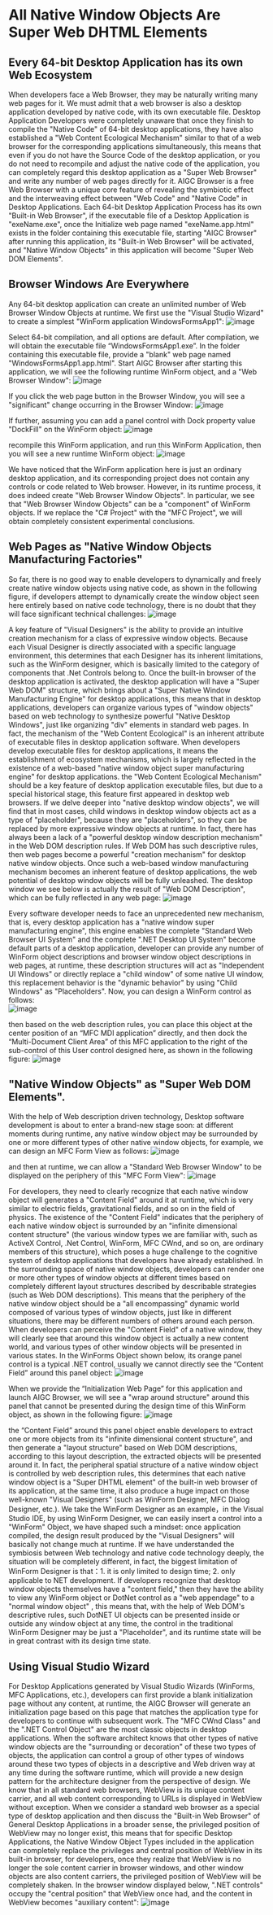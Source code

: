 # All Native Window Objects Are Super Web DHTML Elements
## Every 64-bit Desktop Application has its own Web Ecosystem
When developers face a Web Browser, they may be naturally writing many web pages for it. We must admit that a web browser is also a desktop application developed by native code, with its own executable file. Desktop Application Developers were completely unaware that once they finish to compile the "Native Code" of 64-bit desktop applications, they have also established a "Web Content Ecological Mechanism" similar to that of a web browser for the corresponding applications simultaneously, this means that even if you do not have the Source Code of the desktop application, or you do not need to recompile and adjust the native code of the application, you can completely regard this desktop application as a "Super Web Browser" and write any number of web pages directly for it.
AIGC Browser is a free Web Browser with a unique core feature of revealing the symbiotic effect and the interweaving effect between "Web Code" and "Native Code" in Desktop Applications. Each 64-bit Desktop Application Process has its own "Built-in Web Browser", if the executable file of a Desktop Application is "exeName.exe", once the Initialize web page named "exeName.app.html" exists in the folder containing this executable file, starting "AIGC Browser" after running this application, its "Built-in Web Browser" will be activated, and "Native Window Objects" in this application will become "Super Web DOM Elements".
## Browser Windows Are Everywhere
Any 64-bit desktop application can create an unlimited number of Web Browser Window Objects at runtime. We first use the "Visual Studio Wizard" to create a simplest "WinForm application WindowsFormsApp1":
![image](https://github.com/AIGCEra/AIGCSDK/assets/26355688/5e66bda1-a348-4595-974d-f47129d55f9d)

Select 64-bit compilation, and all options are default. After compilation, we will obtain the executable file “WindowsFormsApp1.exe”. In the folder containing this executable file, provide a "blank" web page named "WindowsFormsApp1.app.html". Start AIGC Browser after starting this application, we will see the following runtime WinForm object, and a "Web Browser Window":
![image](https://github.com/AIGCEra/AIGCSDK/assets/26355688/5cc72e33-1c9e-405d-bc61-47edf485375c)
  
If you click the web page button in the Browser Window, you will see a "significant" change occurring in the Browser Window:
![image](https://github.com/AIGCEra/AIGCSDK/assets/26355688/029dc1e6-2903-437b-ae9b-35c43247804a)
 
If further, assuming you can add a panel control with Dock property value "DockFill" on the WinForm object:
![image](https://github.com/AIGCEra/AIGCSDK/assets/26355688/77d9c2d8-ede7-409e-9ce1-f1f6da087350)
 
recompile this WinForm application, and run this WinForm Application, then you will see a new runtime WinForm object:
![image](https://github.com/AIGCEra/AIGCSDK/assets/26355688/937c3cc7-2e7d-4bc3-b29c-870707ed2a35)
 
We have noticed that the WinForm application here is just an ordinary desktop application, and its corresponding project does not contain any controls or code related to Web browser. However, in its runtime process, it does indeed create "Web Browser Window Objects". In particular, we see that "Web Browser Window Objects" can be a "component" of WinForm objects. If we replace the "C# Project" with the "MFC Project", we will obtain completely consistent experimental conclusions.
## Web Pages as "Native Window Objects Manufacturing Factories" 
So far, there is no good way to enable developers to dynamically and freely create native window objects using native code, as shown in the following figure, if developers attempt to dynamically create the window object seen here entirely based on native code technology, there is no doubt that they will face significant technical challenges:
![image](https://github.com/AIGCEra/AIGCSDK/assets/26355688/816f3fda-89bc-4a93-ab26-587dc0434324)
 
A key feature of "Visual Designers" is the ability to provide an intuitive creation mechanism for a class of expressive window objects. Because each Visual Designer is directly associated with a specific language environment, this determines that each Designer has its inherent limitations, such as the WinForm designer, which is basically limited to the category of components that .Net Controls belong to. 
	Once the built-in browser of the desktop application is activated, the desktop application will have a "Super Web DOM" structure, which brings about a "Super Native Window Manufacturing Engine" for desktop applications, this means that in desktop applications, developers can organize various types of "window objects" based on web technology to synthesize powerful "Native Desktop Windows", just like organizing "div" elements in standard web pages.
In fact, the mechanism of the "Web Content Ecological" is an inherent attribute of executable files in desktop application software. When developers develop executable files for desktop applications, it means the establishment of ecosystem mechanisms, which is largely reflected in the existence of a web-based "native window object super manufacturing engine" for desktop applications. the "Web Content Ecological Mechanism" should be a key feature of desktop application executable files, but due to a special historical stage, this feature first appeared in desktop web browsers. If we delve deeper into "native desktop window objects", we will find that in most cases, child windows in desktop window objects act as a type of "placeholder", because they are "placeholders", so they can be replaced by more expressive window objects at runtime. In fact, there has always been a lack of a "powerful desktop window description mechanism" in the Web DOM description rules. If Web DOM has such descriptive rules, then web pages become a powerful "creation mechanism" for desktop native window objects. Once such a web-based window manufacturing mechanism becomes an inherent feature of desktop applications, the web potential of desktop window objects will be fully unleashed. The desktop window we see below is actually the result of "Web DOM Description", which can be fully reflected in any web page:
![image](https://github.com/AIGCEra/AIGCSDK/assets/26355688/b15a9d61-193d-460f-a0aa-45f8d2bd4bf1)
 
Every software developer needs to face an unprecedented new mechanism, that is, every desktop application has a "native window super manufacturing engine", this engine enables the complete "Standard Web Browser UI System" and the complete ".NET Desktop UI System" become default parts of a desktop application, developer can provide any number of WinForm object descriptions and browser window object descriptions in web pages, at runtime, these description structures will act as "Independent UI Windows" or directly replace a "child window" of some native UI window, this replacement behavior is the "dynamic behavior" by using "Child Windows" as "Placeholders". Now, you can design a WinForm control as follows:			
![image](https://github.com/AIGCEra/AIGCSDK/assets/26355688/79e3325b-eec6-4ae9-a8ed-5ef1ef5249e3)
 
then based on the web description rules, you can place this object at the center position of an “MFC MDI application” directly, and then dock the “Multi-Document Client Area” of this MFC application to the right of the sub-control of this User control designed here, as shown in the following figure:
![image](https://github.com/AIGCEra/AIGCSDK/assets/26355688/50cc2a31-10e9-454d-a760-56f277bfa95d)
 
## "Native Window Objects" as "Super Web DOM Elements".
With the help of Web description driven technology, Desktop software development is about to enter a brand-new stage soon: at different moments during runtime, any native window object may be surrounded by one or more different types of other native window objects, for example, we can design an MFC Form View as follows: 
![image](https://github.com/AIGCEra/AIGCSDK/assets/26355688/121d97e4-4eeb-4786-b653-a79d0d73c0d4)
 
and then at runtime, we can allow a "Standard Web Browser Window" to be displayed on the periphery of this "MFC Form View":
![image](https://github.com/AIGCEra/AIGCSDK/assets/26355688/abbd20d8-84b5-4d52-9d22-dd12fec76e19)
 
For developers, they need to clearly recognize that each native window object will generates a "Content Field" around it at runtime, which is very similar to electric fields, gravitational fields, and so on in the field of physics. The existence of the "Content Field" indicates that the periphery of each native window object is surrounded by an "infinite dimensional content structure" (the various window types we are familiar with, such as ActiveX Control, .Net Control, WinForm, MFC CWnd, and so on, are ordinary members of this structure), which poses a huge challenge to the cognitive system of desktop applications that developers have already established.
In the surrounding space of native window objects, developers can render one or more other types of window objects at different times based on completely different layout structures described by describable strategies (such as Web DOM descriptions). This means that the periphery of the native window object should be a "all encompassing" dynamic world composed of various types of window objects, just like in different situations, there may be different numbers of others around each person. When developers can perceive the "Content Field" of a native window, they will clearly see that around this window object is actually a new content world, and various types of other window objects will be presented in various states. In the WinForms Object shown below, its orange panel control is a typical .NET control, usually we cannot directly see the “Content Field” around this panel object:
![image](https://github.com/AIGCEra/AIGCSDK/assets/26355688/411e026c-4f0b-4038-b453-f177c60114bd)
 
When we provide the “Initialization Web Page” for this application and launch AIGC Browser, we will see a "wrap around structure" around this panel that cannot be presented during the design time of this WinForm object, as shown in the following figure:
![image](https://github.com/AIGCEra/AIGCSDK/assets/26355688/ec2f1b95-c41d-4e37-9baa-716344d7d0a9)
 
the “Content Field” around this panel object enable developers to extract one or more objects from its "infinite dimensional content structure", and then generate a "layout structure" based on Web DOM descriptions, according to this layout description, the extracted objects will be presented around it.
In fact, the peripheral spatial structure of a native window object is controlled by web description rules, this determines that each native window object is a "Super DHTML element" of the built-in web browser of its application, at the same time, it also produce a huge impact on those well-known "Visual Designers" (such as WinForm Designer, MFC Dialog Designer, etc.). We take the WinForm Designer as an example，in the Visual Studio IDE, by using WinForm Designer, we can easily insert a control into a "WinForm" Object, we have shaped such a mindset: once application compiled, the design result produced by the "Visual Designers" will basically not change much at runtime. If we have understanded the symbiosis between Web technology and native code technology deeply, the situation will be completely different, in fact, the biggest limitation of WinForm Designer is that：1. it is only limited to design time; 2. only applicable to NET development. If developers recognize that desktop window objects themselves have a "content field," then they have the ability to view any WinForm object or DotNet control as a "web appendage" to a "normal window object" , this means that, with the help of Web DOM's descriptive rules, such DotNET UI objects can be presented inside or outside any window object at any time, the control in the traditional WinForm Designer may be just a "Placeholder", and its runtime state will be in great contrast with its design time state. 
## Using Visual Studio Wizard
For Desktop Applications generated by Visual Studio Wizards (WinForms, MFC Applications, etc.), developers can first provide a blank initialization page without any content, at runtime, the AIGC Browser will generate an initialization page based on this page that matches the application type for developers to continue with subsequent work.
The "MFC CWnd Class" and the ".NET Control Object" are the most classic objects in desktop applications. When the software architect knows that other types of native window objects are the "surrounding or decoration" of these two types of objects, the application can control a group of other types of windows around these two types of objects in a descriptive and Web driven way at any time during the software runtime, which will provide a new design pattern for the architecture designer from the perspective of design.
We know that in all standard web browsers, WebView is its unique content carrier, and all web content corresponding to URLs is displayed in WebView without exception. When we consider a standard web browser as a special type of desktop application and then discuss the "Built-in Web Browser" of General Desktop Applications in a broader sense, the privileged position of WebView may no longer exist, this means that for specific Desktop Applications, the Native Window Object Types included in the application can completely replace the privileges and central position of WebView in its built-in browser, for developers, once they realize that WebView is no longer the sole content carrier in browser windows, and other window objects are also content carriers, the privileged position of WebView will be completely shaken. In the browser window displayed below, ".NET controls" occupy the "central position" that WebView once had, and the content in WebView becomes "auxiliary content":
![image](https://github.com/AIGCEra/AIGCSDK/assets/26355688/63be233b-2a72-4b3e-ac73-445bad6b6fdb)
 
